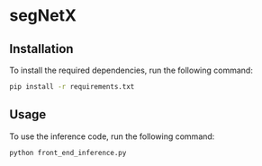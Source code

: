 # segNetX

## Installation

To install the required dependencies, run the following command:

```bash
pip install -r requirements.txt
```

## Usage

To use the inference code, run the following command:

```bash
python front_end_inference.py
```






